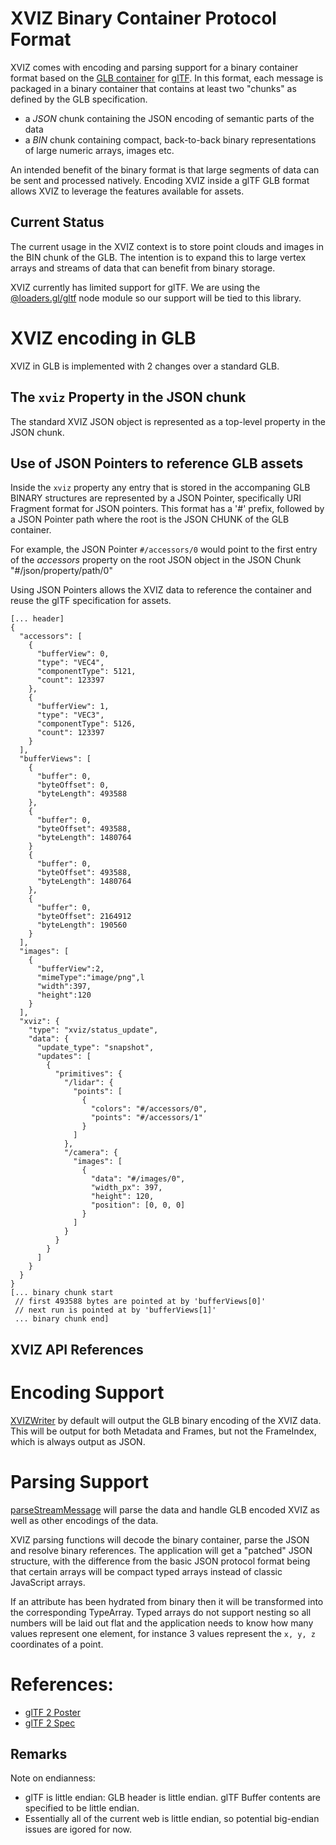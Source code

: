 # XVIZ Binary Container Protocol Format

XVIZ comes with encoding and parsing support for a binary container format based on the
[GLB container](https://github.com/KhronosGroup/glTF/blob/master/specification/2.0/README.md#glb-file-format-specification)
for [glTF](https://github.com/KhronosGroup/glTF/blob/master/specification/2.0/README.md). In this
format, each message is packaged in a binary container that contains at least two "chunks" as
defined by the GLB specification.

- a _JSON_ chunk containing the JSON encoding of semantic parts of the data
- a _BIN_ chunk containing compact, back-to-back binary representations of large numeric arrays,
  images etc.

An intended benefit of the binary format is that large segments of data can be sent and processed
natively. Encoding XVIZ inside a glTF GLB format allows XVIZ to leverage the features available for
assets.

## Current Status

The current usage in the XVIZ context is to store point clouds and images in the BIN chunk of the
GLB. The intention is to expand this to large vertex arrays and streams of data that can benefit
from binary storage.

XVIZ currently has limited support for glTF. We are using the
[@loaders.gl/gltf](https://github.com/uber-web/loaders.gl) node module so our support will be tied
to this library.

# XVIZ encoding in GLB

XVIZ in GLB is implemented with 2 changes over a standard GLB.

## The `xviz` Property in the JSON chunk

The standard XVIZ JSON object is represented as a top-level property in the JSON chunk.

## Use of JSON Pointers to reference GLB assets

Inside the `xviz` property any entry that is stored in the accompaning GLB BINARY structures are
represented by a JSON Pointer, specifically URI Fragment format for JSON pointers. This format has a
'#' prefix, followed by a JSON Pointer path where the root is the JSON CHUNK of the GLB container.

For example, the JSON Pointer `#/accessors/0` would point to the first entry of the _accessors_
property on the root JSON object in the JSON Chunk "#/json/property/path/0"

Using JSON Pointers allows the XVIZ data to reference the container and reuse the glTF specification
for assets.

```
[... header]
{
  "accessors": [
    {
      "bufferView": 0,
      "type": "VEC4",
      "componentType": 5121,
      "count": 123397
    },
    {
      "bufferView": 1,
      "type": "VEC3",
      "componentType": 5126,
      "count": 123397
    }
  ],
  "bufferViews": [
    {
      "buffer": 0,
      "byteOffset": 0,
      "byteLength": 493588
    },
    {
      "buffer": 0,
      "byteOffset": 493588,
      "byteLength": 1480764
    }
    {
      "buffer": 0,
      "byteOffset": 493588,
      "byteLength": 1480764
    },
    {
      "buffer": 0,
      "byteOffset": 2164912
      "byteLength": 190560
    }
  ],
  "images": [
    {
      "bufferView":2,
      "mimeType":"image/png",l
      "width":397,
      "height":120
    }
  ],
  "xviz": {
    "type": "xviz/status_update",
    "data": {
      "update_type": "snapshot",
      "updates": [
        {
          "primitives": {
            "/lidar": {
              "points": [
                {
                  "colors": "#/accessors/0",
                  "points": "#/accessors/1"
                }
              ]
            },
            "/camera": {
              "images": [
                {
                  "data": "#/images/0",
                  "width_px": 397,
                  "height": 120,
                  "position": [0, 0, 0]
                }
              ]
            }
          }
        }
      ]
    }
  }
}
[... binary chunk start
 // first 493588 bytes are pointed at by 'bufferViews[0]'
 // next run is pointed at by 'bufferViews[1]'
 ... binary chunk end]
```

## XVIZ API References

# Encoding Support

[XVIZWriter](/docs/api-reference/xviz-writer.md) by default will output the GLB binary encoding of
the XVIZ data. This will be output for both Metadata and Frames, but not the FrameIndex, which is
always output as JSON.

# Parsing Support

[parseStreamMessage](/docs/api-reference/parse-xviz.md) will parse the data and handle GLB encoded
XVIZ as well as other encodings of the data.

XVIZ parsing functions will decode the binary container, parse the JSON and resolve binary
references. The application will get a "patched" JSON structure, with the difference from the basic
JSON protocol format being that certain arrays will be compact typed arrays instead of classic
JavaScript arrays.

If an attribute has been hydrated from binary then it will be transformed into the corresponding
TypeArray. Typed arrays do not support nesting so all numbers will be laid out flat and the
application needs to know how many values represent one element, for instance 3 values represent the
`x, y, z` coordinates of a point.

# References:

- [glTF 2 Poster](https://raw.githubusercontent.com/KhronosGroup/glTF/master/specification/2.0/figures/gltfOverview-2.0.0a.png)
- [glTF 2 Spec](https://github.com/KhronosGroup/glTF/tree/master/specification/2.0)

## Remarks

Note on endianness:

- glTF is little endian: GLB header is little endian. glTF Buffer contents are specified to be
  little endian.
- Essentially all of the current web is little endian, so potential big-endian issues are igored for
  now.
